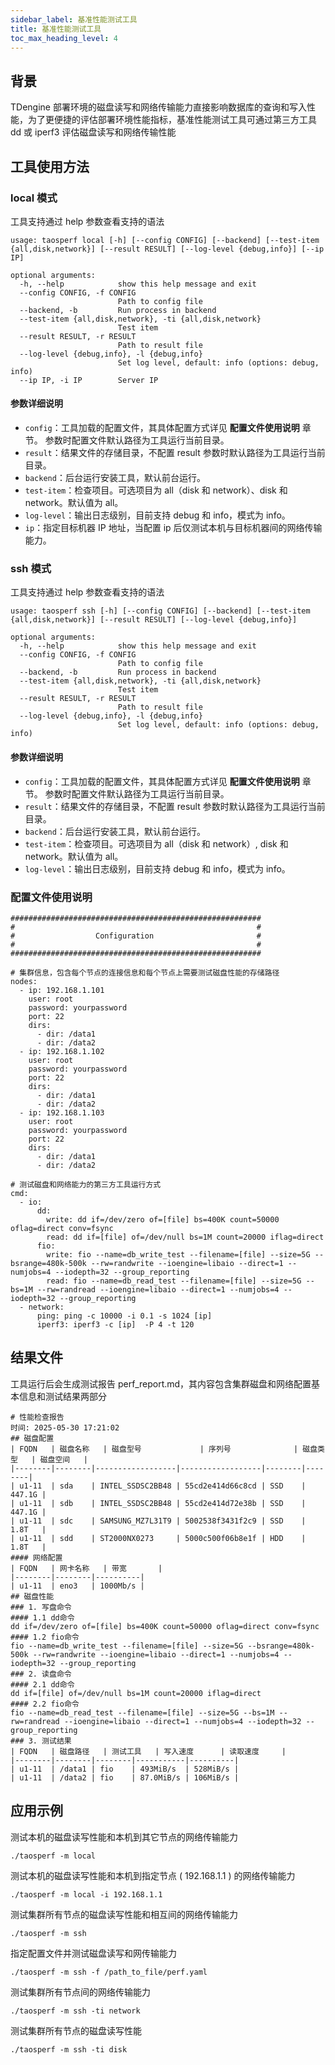 ```yaml
---
sidebar_label: 基准性能测试工具
title: 基准性能测试工具
toc_max_heading_level: 4
---
```


## 背景

TDengine 部署环境的磁盘读写和网络传输能力直接影响数据库的查询和写入性能，为了更便捷的评估部署环境性能指标，基准性能测试工具可通过第三方工具 dd 或 iperf3 评估磁盘读写和网络传输性能

## 工具使用方法

### local 模式

工具支持通过 help 参数查看支持的语法

```help
usage: taosperf local [-h] [--config CONFIG] [--backend] [--test-item {all,disk,network}] [--result RESULT] [--log-level {debug,info}] [--ip IP]

optional arguments:
  -h, --help            show this help message and exit
  --config CONFIG, -f CONFIG
                        Path to config file
  --backend, -b         Run process in backend
  --test-item {all,disk,network}, -ti {all,disk,network}
                        Test item
  --result RESULT, -r RESULT
                        Path to result file
  --log-level {debug,info}, -l {debug,info}
                        Set log level, default: info (options: debug, info)
  --ip IP, -i IP        Server IP
```

#### 参数详细说明

- `config`：工具加载的配置文件，其具体配置方式详见 **配置文件使用说明** 章节。 参数时配置文件默认路径为工具运行当前目录。
- `result`：结果文件的存储目录，不配置 result 参数时默认路径为工具运行当前目录。
- `backend`：后台运行安装工具，默认前台运行。
- `test-item`：检查项目。可选项目为 all（disk 和 network）、disk 和 network。默认值为 all。
- `log-level`：输出日志级别，目前支持 debug 和 info，模式为 info。
- `ip`：指定目标机器 IP 地址，当配置 ip 后仅测试本机与目标机器间的网络传输能力。

### ssh 模式

工具支持通过 help 参数查看支持的语法

```help
usage: taosperf ssh [-h] [--config CONFIG] [--backend] [--test-item {all,disk,network}] [--result RESULT] [--log-level {debug,info}]

optional arguments:
  -h, --help            show this help message and exit
  --config CONFIG, -f CONFIG
                        Path to config file
  --backend, -b         Run process in backend
  --test-item {all,disk,network}, -ti {all,disk,network}
                        Test item
  --result RESULT, -r RESULT
                        Path to result file
  --log-level {debug,info}, -l {debug,info}
                        Set log level, default: info (options: debug, info)
```

#### 参数详细说明

- `config`：工具加载的配置文件，其具体配置方式详见 **配置文件使用说明** 章节。 参数时配置文件默认路径为工具运行当前目录。
- `result`：结果文件的存储目录，不配置 result 参数时默认路径为工具运行当前目录。
- `backend`：后台运行安装工具，默认前台运行。
- `test-item`：检查项目。可选项目为 all（disk 和 network）, disk 和 network。默认值为 all。
- `log-level`：输出日志级别，目前支持 debug 和 info，模式为 info。

### 配置文件使用说明

```config
########################################################
#                                                      #
#                  Configuration                       #
#                                                      #
########################################################

# 集群信息，包含每个节点的连接信息和每个节点上需要测试磁盘性能的存储路径
nodes:
  - ip: 192.168.1.101
    user: root
    password: yourpassword
    port: 22
    dirs:
      - dir: /data1
      - dir: /data2
  - ip: 192.168.1.102
    user: root
    password: yourpassword
    port: 22
    dirs:
      - dir: /data1
      - dir: /data2
  - ip: 192.168.1.103
    user: root
    password: yourpassword
    port: 22
    dirs:
      - dir: /data1
      - dir: /data2

# 测试磁盘和网络能力的第三方工具运行方式
cmd:
  - io:
      dd:
        write: dd if=/dev/zero of=[file] bs=400K count=50000 oflag=direct conv=fsync
        read: dd if=[file] of=/dev/null bs=1M count=20000 iflag=direct
      fio:
        write: fio --name=db_write_test --filename=[file] --size=5G --bsrange=480k-500k --rw=randwrite --ioengine=libaio --direct=1 --numjobs=4 --iodepth=32 --group_reporting
        read: fio --name=db_read_test --filename=[file] --size=5G --bs=1M --rw=randread --ioengine=libaio --direct=1 --numjobs=4 --iodepth=32 --group_reporting
  - network:
      ping: ping -c 10000 -i 0.1 -s 1024 [ip]
      iperf3: iperf3 -c [ip]  -P 4 -t 120
```


## 结果文件
工具运行后会生成测试报告 perf_report.md，其内容包含集群磁盘和网络配置基本信息和测试结果两部分
```
# 性能检查报告
时间: 2025-05-30 17:21:02  
## 磁盘配置
| FQDN   | 磁盘名称   | 磁盘型号             | 序列号              | 磁盘类型   | 磁盘空间   |
|--------|--------|------------------|------------------|--------|--------|
| u1-11  | sda    | INTEL_SSDSC2BB48 | 55cd2e414d66c8cd | SSD    | 447.1G |
| u1-11  | sdb    | INTEL_SSDSC2BB48 | 55cd2e414d72e38b | SSD    | 447.1G |
| u1-11  | sdc    | SAMSUNG_MZ7L31T9 | 5002538f3431f2c9 | SSD    | 1.8T   |
| u1-11  | sdd    | ST2000NX0273     | 5000c500f06b8e1f | HDD    | 1.8T   |
#### 网络配置
| FQDN   | 网卡名称   | 带宽       |
|--------|--------|----------|
| u1-11  | eno3   | 1000Mb/s |
## 磁盘性能
### 1. 写盘命令
#### 1.1 dd命令
dd if=/dev/zero of=[file] bs=400K count=50000 oflag=direct conv=fsync  
#### 1.2 fio命令
fio --name=db_write_test --filename=[file] --size=5G --bsrange=480k-500k --rw=randwrite --ioengine=libaio --direct=1 --numjobs=4 --iodepth=32 --group_reporting  
### 2. 读盘命令
#### 2.1 dd命令
dd if=[file] of=/dev/null bs=1M count=20000 iflag=direct  
#### 2.2 fio命令
fio --name=db_read_test --filename=[file] --size=5G --bs=1M --rw=randread --ioengine=libaio --direct=1 --numjobs=4 --iodepth=32 --group_reporting  
### 3. 测试结果
| FQDN   | 磁盘路径   | 测试工具   | 写入速度      | 读取速度     |
|--------|--------|--------|-----------|----------|
| u1-11  | /data1 | fio    | 493MiB/s  | 528MiB/s |
| u1-11  | /data2 | fio    | 87.0MiB/s | 106MiB/s |

```

## 应用示例

测试本机的磁盘读写性能和本机到其它节点的网络传输能力
```
./taosperf -m local
```
测试本机的磁盘读写性能和本机到指定节点 ( 192.168.1.1 ) 的网络传输能力
```
./taosperf -m local -i 192.168.1.1
```
测试集群所有节点的磁盘读写性能和相互间的网络传输能力
```
./taosperf -m ssh
```
指定配置文件并测试磁盘读写和网传输能力
```
./taosperf -m ssh -f /path_to_file/perf.yaml
```
测试集群所有节点间的网络传输能力
```
./taosperf -m ssh -ti network
```
测试集群所有节点的磁盘读写性能
```
./taosperf -m ssh -ti disk
```
